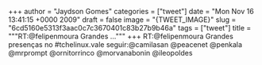 
+++
author = "Jaydson Gomes"
categories = ["tweet"]
date = "Mon Nov 16 13:41:15 +0000 2009"
draft = false
image = "{TWEET_IMAGE}"
slug = "6cd5160e5313f3aac0c7c3670401c83b27b9b46a"
tags = ["tweet"]
title = """RT:@felipenmoura Grandes ..."""
+++
RT:@felipenmoura Grandes presenças no #tchelinux.vale seguir:@camilasan @peacenet @penkala @mrprompt @ornitorrinco @morvanabonin @ileopoldes
